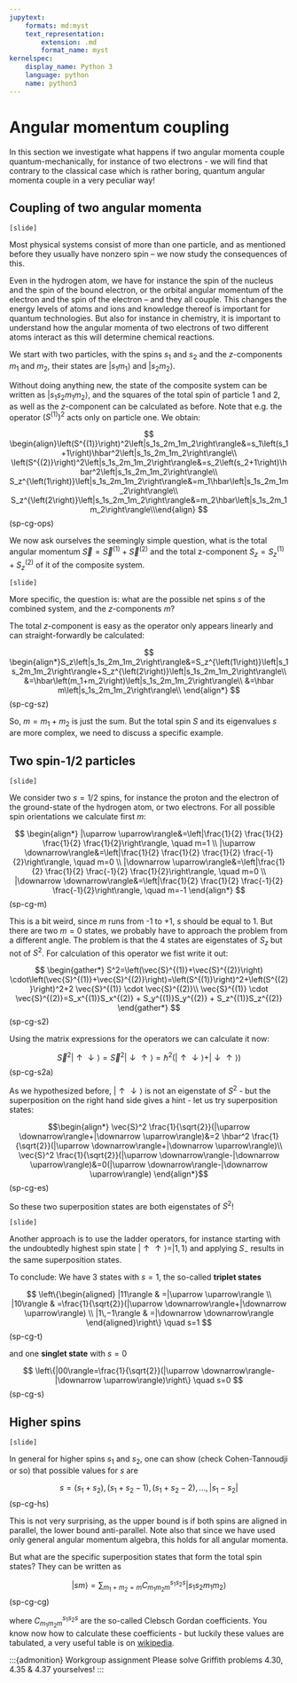 ```yaml
---
jupytext:
    formats: md:myst
    text_representation:
        extension: .md
        format_name: myst
kernelspec:
    display_name: Python 3
    language: python
    name: python3
---
```


# Angular momentum coupling

<!-- G 4.4.3 -->
In this section we investigate what happens if two angular momenta couple quantum-mechanically, for instance of two electrons - we will find that contrary to the classical case which is rather boring, quantum angular momenta couple in a very peculiar way!


## Coupling of two angular momenta

`[slide]`

Most physical systems consist of more than one particle, and as mentioned before they usually have nonzero spin – we now study the consequences of this. 

Even in the hydrogen atom, we have for instance the spin of the nucleus and the spin of the bound electron, or the orbital angular momentum of the electron and the spin of the electron – and they all couple. This changes the energy levels of atoms and ions and knowledge thereof is important for quantum technologies. But also for instance in chemistry, it is important to understand how the angular momenta of two electrons of two different atoms interact as this will determine chemical reactions. 

We start with two particles, with the spins $s_1$ and $s_2$ and the $z$-components $m_1$ and $m_2$, their states are $\left|s_1m_1\right\rangle$ and $\left|s_2m_2\right\rangle$. 

Without doing anything new, the state of the composite system can be written as $\left|s_1s_2m_1m_2\right\rangle$, and the squares of the total spin of particle 1 and 2, as well as the $z$-component can be calculated as before. Note that e.g. the operator $\left(S^{(1)}\right)^2$ acts only on particle one. We obtain:

$$
\begin{align}\left(S^{(1)}\right)^2\left|s_1s_2m_1m_2\right\rangle&=s_1\left(s_1+1\right)\hbar^2\left|s_1s_2m_1m_2\right\rangle\\
\left(S^{(2)}\right)^2\left|s_1s_2m_1m_2\right\rangle&=s_2\left(s_2+1\right)\hbar^2\left|s_1s_2m_1m_2\right\rangle\\
S_z^{\left(1\right)}\left|s_1s_2m_1m_2\right\rangle&=m_1\hbar\left|s_1s_2m_1m_2\right\rangle\\
S_z^{\left(2\right)}\left|s_1s_2m_1m_2\right\rangle&=m_2\hbar\left|s_1s_2m_1m_2\right\rangle\\\end{align}
$$(sp-cg-ops)

We now ask ourselves the seemingly simple question, what is the total angular momentum $\vec{S}=\vec{S}^{\left(1\right)}+\vec{S}^{\left(2\right)}$ and the total z-component $S_z=S_z^{\left(1\right)}+S_z^{\left(2\right)}$ of it of the composite system.

`[slide]`

More specific, the question is: what are the possible net spins $s$ of the combined system, and the $z$-components $m$? 

The total $z$-component is easy as the operator only appears linearly and can straight-forwardly be calculated: 

$$
\begin{align*}S_z\left|s_1s_2m_1m_2\right\rangle&=S_z^{\left(1\right)}\left|s_1s_2m_1m_2\right\rangle+S_z^{\left(2\right)}\left|s_1s_2m_1m_2\right\rangle\\
&=\hbar\left(m_1+m_2\right)\left|s_1s_2m_1m_2\right\rangle\\
&=\hbar m\left|s_1s_2m_1m_2\right\rangle\\
\end{align*}
$$(sp-cg-sz)

So, $m=m_1+m_2$ is just the sum. But the total spin $S$ and its eigenvalues $s$ are more complex, we need to discuss a specific example. 

## Two spin-1/2 particles

`[slide]`

We consider two $s=1/2$ spins, for instance the proton and the electron of the ground-state of the hydrogen atom, or two electrons. For all possible spin orientations we calculate first $m$:

$$
\begin{align*}
|\uparrow \uparrow\rangle&=\left|\frac{1}{2} \frac{1}{2} \frac{1}{2} \frac{1}{2}\right\rangle, \quad m=1 \\
|\uparrow \downarrow\rangle&=\left|\frac{1}{2} \frac{1}{2} \frac{1}{2} \frac{-1}{2}\right\rangle, \quad m=0 \\
|\downarrow \uparrow\rangle&=\left|\frac{1}{2} \frac{1}{2} \frac{-1}{2} \frac{1}{2}\right\rangle, \quad m=0 \\
|\downarrow \downarrow\rangle&=\left|\frac{1}{2} \frac{1}{2} \frac{-1}{2} \frac{-1}{2}\right\rangle, \quad m=-1
\end{align*}
$$(sp-cg-m)

This is a bit weird, since $m$ runs from -1 to +1, $s$ should be equal to 1. But there are two $m=0$ states, we probably have to approach the problem from a different angle. The problem is that the 4 states are eigenstates of $S_z$ but not of $S^2$. For calculation of this operator we fist write it out:

$$
\begin{gather*}
S^2=\left(\vec{S}^{(1)}+\vec{S}^{(2)}\right) \cdot\left(\vec{S}^{(1)}+\vec{S}^{(2)}\right)=\left(S^{(1)}\right)^2+\left(S^{(2)}\right)^2+2 \vec{S}^{(1)} \cdot \vec{S}^{(2)}\\
\vec{S}^{(1)} \cdot \vec{S}^{(2)}=S_x^{(1)}S_x^{(2)} + S_y^{(1)}S_y^{(2)} + S_z^{(1)}S_z^{(2)}
\end{gather*}
$$(sp-cg-s2)

Using the matrix expressions for the operators we can calculate it now:

$$
\vec{S}^2|\uparrow \downarrow\rangle=\vec{S}^2|\downarrow \uparrow\rangle=\hbar^2(|\uparrow \downarrow\rangle+|\downarrow \uparrow\rangle)
$$(sp-cg-s2a)

As we hypothesized before, $|\uparrow \downarrow\rangle$ is not an eigenstate of $S^2$ - but the superposition on the right hand side gives a hint - let us try superposition states:

$$\begin{align*}
\vec{S}^2 \frac{1}{\sqrt{2}}(|\uparrow \downarrow\rangle+|\downarrow \uparrow\rangle)&=2 \hbar^2 \frac{1}{\sqrt{2}}(|\uparrow \downarrow\rangle+|\downarrow \uparrow\rangle)\\
\vec{S}^2 \frac{1}{\sqrt{2}}(|\uparrow \downarrow\rangle-|\downarrow \uparrow\rangle)&=0(|\uparrow \downarrow\rangle-|\downarrow \uparrow\rangle)
\end{align*}$$(sp-cg-es)

So these two superposition states are both eigenstates of $S^2$!

`[slide]`

Another approach is to use the ladder operators, for instance starting with the undoubtedly highest spin state $|\uparrow\uparrow\rangle = |1,1\rangle$ and applying $S_-$ results in the same superposition states.

To conclude: We have 3 states with $s=1$, the so-called **triplet states**

$$
\left\{\begin{aligned}
|11\rangle & =|\uparrow \uparrow\rangle \\
|10\rangle & =\frac{1}{\sqrt{2}}(|\uparrow \downarrow\rangle+|\downarrow \uparrow\rangle) \\
|1\,−1\rangle & =|\downarrow \downarrow\rangle
\end{aligned}\right\} \quad s=1
$$(sp-cg-t)

and one **singlet state** with $s=0$

$$
\left\{|00\rangle=\frac{1}{\sqrt{2}}(|\uparrow \downarrow\rangle-|\downarrow \uparrow\rangle)\right\} \quad s=0
$$(sp-cg-s)

## Higher spins

`[slide]`

In general for higher spins $s_1$ and $s_2$, one can show (check Cohen-Tannoudji or so) that possible values for $s$ are 

$$
s=\left(s_1+s_2\right),\left(s_1+s_2-1\right),\left(s_1+s_2-2\right), \ldots,\left|s_1-s_2\right|
$$(sp-cg-hs)
 
This is not very surprising, as the upper bound is if both spins are aligned in parallel, the lower bound anti-parallel. Note also that since we have used only general angular momentum algebra, this holds for all angular momenta.

But what are the specific superposition states that form the total spin states? They can be written as 

$$
|s m\rangle=\sum_{m_1+m_2=m} C_{m_1 m_2 m}^{s_1 s_2 s}\left|s_1 s_2 m_1 m_2\right\rangle
$$(sp-cg-cg)

where $C_{m_1 m_2 m}^{s_1 s_2 s}$ are the so-called Clebsch Gordan coefficients. You know now how to calculate these coefficients - but luckily these values are tabulated, a very useful table is on [wikipedia](https://en.wikipedia.org/wiki/Table_of_Clebsch%E2%80%93Gordan_coefficients).

:::{admonition} Workgroup assignment
Please solve Griffith problems 4.30, 4.35 & 4.37 yourselves!
:::





